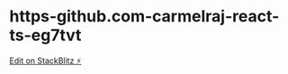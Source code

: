# https-github.com-carmelraj-react-ts-eg7tvt

[Edit on StackBlitz ⚡️](https://stackblitz.com/edit/react-ts-eg7tvt)